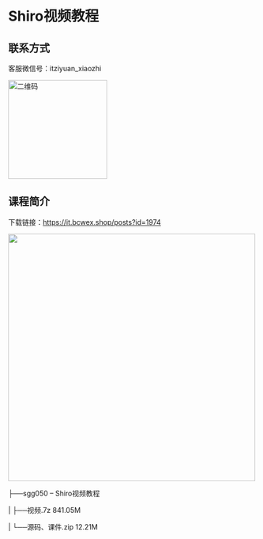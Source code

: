 # Shiro视频教程

## 联系方式

客服微信号：itziyuan_xiaozhi

<img src="https://ziyuanyun.oss-cn-guangzhou.aliyuncs.com/common/20240614073449/666b82192834a.jpg" width="200" height="200" alt="二维码">

## 课程简介

下载链接：https://it.bcwex.shop/posts?id=1974

<img src="https://ziyuanyun.oss-cn-guangzhou.aliyuncs.com/yun/20240515183617/66449021e374c.jpg" width="500" alt="">

  ├──sgg050 &#8211; Shiro视频教程

 | ├──视频.7z 841.05M

 | └──源码、课件.zip 12.21M

  